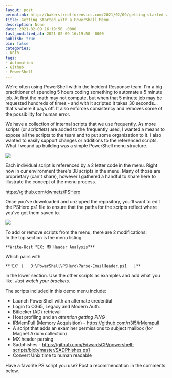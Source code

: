 ```yaml
---
layout: post
permalink: http://bakerstreetforensics.com/2021/02/09/getting-started-with-a-powershell-menu/
title: Getting Started with a PowerShell Menu
description: None
date: 2021-02-09 16:19:50 -0000
last_modified_at: 2021-02-09 16:19:50 -0000
publish: true
pin: false
categories:
- DFIR
tags:
- Automation
- Github
- PowerShell
---
```

We're often using PowerShell within the Incident Response team. I'm a big practitioner of spending 5 hours coding something to automate a 5 minute job. At first the math may not compute, but when that 5 minute job may be requested hundreds of times - and with it scripted it takes 30 seconds… that's where it pays off. It also enforces consistency and removes some of the possibility for human error.

We have a collection of internal scripts that we use frequently. As more scripts (or _scriptlets_) are added to the frequently used, I wanted a means to expose all the scripts to the team and to put some organization to it. I also wanted to easily support changes or additions to the referenced scripts. What I wound up building was a simple PowerShell menu structure.

![](https://bakerstreetforensics.com/wp-content/uploads/2021/02/screenshot.png?w=1024)

Each individual script is referenced by a 2 letter code in the menu. Right now in our environment there's 38 scripts in the menu. Many of those are proprietary (can't share), however I gathered a handful to share here to illustrate the concept of the menu process.

https://github.com/dwmetz/PSHero

Once you've downloaded and unzipped the repository, you'll want to edit the PSHero.ps1 file to ensure that the paths for the scripts reflect where you've got them saved to.

![](https://bakerstreetforensics.com/wp-content/uploads/2021/02/screen-shot-2021-02-09-at-8.49.53-am.png?w=1024)

To add or remove scripts from the menu, there are 2 modifications:  
In the top section is the menu listing

`**Write-Host "EX: MX Header Analysis"**`

Which pairs with

`**'EX' {  
D:\PowerShell\PSHero\Parse-EmailHeader.ps1  
}**`

in the lower section. Use the other scripts as examples and add what you like. _Just watch your brackets._

The scripts included in this demo menu include:

  * Launch PowerShell with an alternate credential
  * Login to O365, Legacy and Modern Auth.
  * Bitlocker (AD) retrieval
  * Host profiling and an _attention getting PING_
  * IRMemPull (Memory Acquisition) - https://github.com/n3l5/irMempull
  * A script that adds an examiner permissions to subject mailbox (for Magnet Axiom collection)
  * MX header parsing
  * Sadphishes - https://github.com/EdwardsCP/powershell-scripts/blob/master/SADPhishes.ps1
  * Convert Unix time to human readable



Have a favorite PS script you use? Post a recommendation in the comments below.
